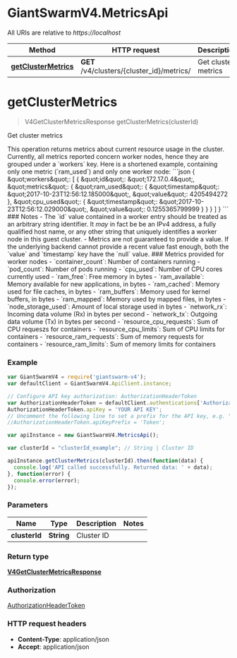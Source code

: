 # GiantSwarmV4.MetricsApi

All URIs are relative to *https://localhost*

Method | HTTP request | Description
------------- | ------------- | -------------
[**getClusterMetrics**](MetricsApi.md#getClusterMetrics) | **GET** /v4/clusters/{cluster_id}/metrics/ | Get cluster metrics


<a name="getClusterMetrics"></a>
# **getClusterMetrics**
> V4GetClusterMetricsResponse getClusterMetrics(clusterId)

Get cluster metrics

This operation returns metrics about current resource usage in the cluster. Currently, all metrics reported concern worker nodes, hence they are grouped under a &#x60;workers&#x60; key.  Here is a shortened example, containing only one metric (&#x60;ram_used&#x60;) and only one worker node:  &#x60;&#x60;&#x60;json {   \&quot;workers\&quot;: [     {       \&quot;id\&quot;: \&quot;172.17.0.4\&quot;,       \&quot;metrics\&quot;: {         \&quot;ram_used\&quot;: {           \&quot;timestamp\&quot;: \&quot;2017-10-23T12:56:12.185000\&quot;,           \&quot;value\&quot;: 4205494272         },         \&quot;cpu_used\&quot;: {           \&quot;timestamp\&quot;: \&quot;2017-10-23T12:56:12.029000\&quot;,           \&quot;value\&quot;: 0.1255365799999         }       }     }   ] } &#x60;&#x60;&#x60;  ### Notes  - The &#x60;id&#x60; value contained in a worker entry should be treated as an arbitrary string identifier. It _may_ in fact be be an IPv4 address, a fully qualified host name, or any other string that uniquely identifies a worker node in this guest cluster.  - Metrics are not guaranteed to provide a value. If the underlying backend cannot provide a recent value fast enough, both the &#x60;value&#x60; and &#x60;timestamp&#x60; key have the &#x60;null&#x60; value.  ### Metrics provided for worker nodes  - &#x60;container_count&#x60;: Number of containers running - &#x60;pod_count&#x60;: Number of pods running - &#x60;cpu_used&#x60;: Number of CPU cores currently used - &#x60;ram_free&#x60;: Free memory in bytes - &#x60;ram_available&#x60;: Memory available for new applications, in bytes - &#x60;ram_cached&#x60;: Memory used for file caches, in bytes - &#x60;ram_buffers&#x60;: Memory used for kernel buffers, in bytes - &#x60;ram_mapped&#x60;: Memory used by mapped files, in bytes - &#x60;node_storage_used&#x60;: Amount of local storage used in bytes - &#x60;network_rx&#x60;: Incoming data volume (Rx) in bytes per second - &#x60;network_tx&#x60;: Outgoing data volume (Tx) in bytes per second - &#x60;resource_cpu_requests&#x60;: Sum of CPU requeszs for containers - &#x60;resource_cpu_limits&#x60;: Sum of CPU limits for containers - &#x60;resource_ram_requests&#x60;: Sum of memory requests for containers - &#x60;resource_ram_limits&#x60;: Sum of memory limits for containers 

### Example
```javascript
var GiantSwarmV4 = require('giantswarm-v4');
var defaultClient = GiantSwarmV4.ApiClient.instance;

// Configure API key authorization: AuthorizationHeaderToken
var AuthorizationHeaderToken = defaultClient.authentications['AuthorizationHeaderToken'];
AuthorizationHeaderToken.apiKey = 'YOUR API KEY';
// Uncomment the following line to set a prefix for the API key, e.g. "Token" (defaults to null)
//AuthorizationHeaderToken.apiKeyPrefix = 'Token';

var apiInstance = new GiantSwarmV4.MetricsApi();

var clusterId = "clusterId_example"; // String | Cluster ID

apiInstance.getClusterMetrics(clusterId).then(function(data) {
  console.log('API called successfully. Returned data: ' + data);
}, function(error) {
  console.error(error);
});

```

### Parameters

Name | Type | Description  | Notes
------------- | ------------- | ------------- | -------------
 **clusterId** | **String**| Cluster ID | 

### Return type

[**V4GetClusterMetricsResponse**](V4GetClusterMetricsResponse.md)

### Authorization

[AuthorizationHeaderToken](../README.md#AuthorizationHeaderToken)

### HTTP request headers

 - **Content-Type**: application/json
 - **Accept**: application/json

